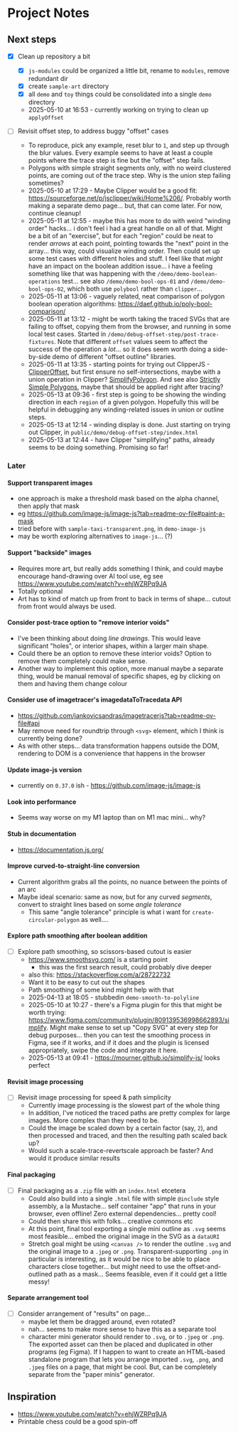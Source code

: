 # Project Notes

## Next steps

- [x] Clean up repository a bit
  - [x] `js-modules` could be organized a little bit, rename to `modules`, remove redundant dir
  - [x] create `sample-art` directory
  - [x] all `demo` and `toy` things could be consolidated into a single `demo` directory
  - 2025-05-10 at 16:53 - currently working on trying to clean up `applyOffset`

- [ ] Revisit offset step, to address buggy "offset" cases
  - To reproduce, pick any example, reset blur to `1`, and step up through the blur values. Every example seems to have at least a couple points where the trace step is fine but the "offset" step fails.
  - Polygons with simple straight segments only, with no weird clustered points, are coming out of the trace step. Why is the union step failing sometimes?
  - 2025-05-10 at 17:29 - Maybe Clipper would be a good fit: <https://sourceforge.net/p/jsclipper/wiki/Home%206/>. Probably worth making a separate demo page... but, that can come later. For now, continue cleanup!
  - 2025-05-11 at 12:55 - maybe this has more to do with weird "winding order" hacks... i don't feel i had a great handle on all of that. Might be a bit of an "exercise", but for each "region" could be neat to render _arrows_ at each point, pointing towards the "next" point in the array... this way, could visualize winding order. Then could set up some test cases with different holes and stuff. I feel like that _might_ have an impact on the boolean addition issue... i have a feeling something like that was happening with the `/demo/demo-boolean-operations` test... see also `/demo/demo-bool-ops-01` and `/demo/demo-bool-ops-02`, which both use `polybool` rather than `clipper`...
  - 2025-05-11 at 13:06 - vaguely related, neat comparison of polygon boolean operation algorithms: <https://daef.github.io/poly-bool-comparison/>
  - 2025-05-11 at 13:12 - might be worth taking the traced SVGs that are failing to offset, copying them from the browser, and running in some local test cases. Started in `/demo/debug-offset-step/post-trace-fixtures`. Note that different `offset` values seem to affect the success of the operation a _lot_... so it does seem worth doing a side-by-side demo of different "offset outline" libraries.
  - 2025-05-11 at 13:35 - starting points for trying out ClipperJS - [ClipperOffset](https://sourceforge.net/p/jsclipper/wiki/documentation/#clipperoffset), but first ensure no self-intersections, maybe with a union operation in Clipper? [SimplifyPolygon](https://sourceforge.net/p/jsclipper/wiki/documentation/#clipperlibclippersimplifypolygon). And see also [Strictly Simple Polygons](https://sourceforge.net/p/jsclipper/wiki/documentation/#clipperlibclipperstrictlysimple), maybe that should be applied right after tracing?
  - 2025-05-13 at 09:36 - first step is going to be showing the winding direction in each `region` of a given polygon. Hopefully this will be helpful in debugging any winding-related issues in union or outline steps.
  - 2025-05-13 at 12:14 - winding display is done. Just starting on trying out Clipper, in `public/demo/debug-offset-step/index.html`
  - 2025-05-13 at 12:44 - have Clipper "simplifying" paths, already seems to be doing something. Promising so far!

### Later

#### Support transparent images

- one approach is make a threshold mask based on the alpha channel, then apply that mask
- eg <https://github.com/image-js/image-js?tab=readme-ov-file#paint-a-mask>
- tried before with `sample-taxi-transparent.png`, in `demo-image-js`
- may be worth exploring alternatives to `image-js`... (?)

#### Support "backside" images

- Requires more art, but really adds something I think, and could maybe encourage hand-drawing over AI tool use, eg see <https://www.youtube.com/watch?v=ehjWZRPq9JA>
- Totally optional
- Art has to kind of match up from front to back in terms of shape... cutout from front would always be used.

#### Consider post-trace option to "remove interior voids"
  
- I've been thinking about doing _line drawings_. This would leave significant "holes", or interior shapes, within a larger main shape.
- Could there be an option to remove these interior voids? Option to remove them completely could make sense.
- Another way to implement this option, more manual maybe a separate thing, would be manual removal of specific shapes, eg by clicking on them and having them change colour

#### Consider use of imagetracer's imagedataToTracedata API

- <https://github.com/jankovicsandras/imagetracerjs?tab=readme-ov-file#api>
- May remove need for roundtrip through `<svg>` element, which I think is currently being done?
- As with other steps... data transformation happens outside the DOM, rendering to DOM is a convenience that happens in the browser

#### Update image-js version

- currently on `0.37.0` ish - <https://github.com/image-js/image-js>

#### Look into performance

- Seems way worse on my M1 laptop than on M1 mac mini... why?

#### Stub in documentation

- <https://documentation.js.org/>

#### Improve curved-to-straight-line conversion

- Current algorithm grabs all the points, no nuance between the points of an arc
- Maybe ideal scenario: same as now, but for any curved _segments_, convert to straight lines based on some _angle tolerance_
  - This same "angle tolerance" principle is what i want for `create-circular-polygon` as well....

#### Explore path smoothing after boolean addition

- [ ] Explore path smoothing, so scissors-based cutout is easier
  - <https://www.smoothsvg.com/> is a starting point
    - this was the first search result, could probably dive deeper
  - also this: <https://stackoverflow.com/a/28722732>
  - Want it to be easy to cut out the shapes
  - Path smoothing of some kind might help with that
  - 2025-04-13 at 18:05 - stubbedin `demo-smooth-to-polyline`
  - 2025-05-10 at 10:27 - there's a Figma plugin for this that might be worth trying: <https://www.figma.com/community/plugin/809139536998662893/simplify>. Might make sense to set up "Copy SVG" at every step for debug purposes... then you can test the smoothing process in Figma, see if it works, and if it does and the plugin is licensed appropriately, swipe the code and integrate it here.
  - 2025-05-13 at 09:41 - <https://mourner.github.io/simplify-js/> looks perfect

#### Revisit image processing

- [ ] Revisit image processing for speed & path simplicity
  - Currently image processing is the slowest part of the whole thing
  - In addition, I've noticed the traced paths are pretty complex for large images. More complex than they need to be.
  - Could the image be scaled down by a certain factor (say, `2`), and then processed and traced, and then the resulting path scaled back up?
  - Would such a scale-trace-revertscale approach be faster? And would it produce similar results

#### Final packaging

- [ ] Final packaging as a `.zip` file with an `index.html` etcetera
  - Could also build into a single `.html` file with simple `@include` style assembly, a la Mustache... self container "app" that runs in your browser, even offline! Zero external dependencies... pretty cool!
  - Could then share this with folks... creative commons etc
  - At this point, final tool exporting a single mini outline as `.svg` seems most feasible... embed the original image in the SVG as a `dataURI`
  - Stretch goal might be using `<canvas />` to render the outline `.svg` and the original image to a `.jpeg` or `.png`. Transparent-supporting `.png` in particular is interesting, as it would be nice to be able to place characters close together... but might need to use the offset-and-outlined path as a mask... Seems feasible, even if it could get a little messy!

#### Separate arrangement tool

- [ ] Consider arrangement of "results" on page...
  - maybe let them be dragged around, even rotated?
  - nah... seems to make more sense to have this as a separate tool
  - character mini generator should render to `.svg`, or to `.jpeg` or `.png`. The exported asset can then be placed and duplicated in other programs (eg Figma). If I happen to want to create an HTML-based standalone program that lets you arrange imported `.svg`, `.png`, and `.jpeg` files on a page, that might be cool. But, can be completely separate from the "paper minis" generator.

## Inspiration

- <https://www.youtube.com/watch?v=ehjWZRPq9JA>
- Printable chess could be a good spin-off
